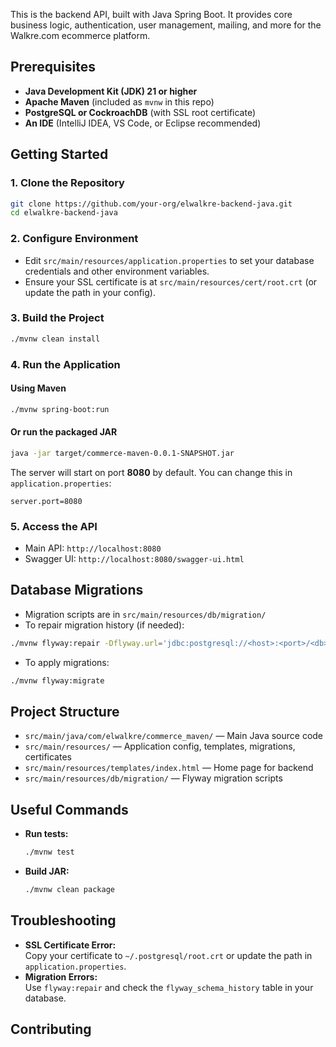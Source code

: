 

This is the backend API, built with Java Spring Boot. It provides core business logic, authentication, user management, mailing, and more for the Walkre.com ecommerce platform.

## Prerequisites

- **Java Development Kit (JDK) 21 or higher**
- **Apache Maven** (included as `mvnw` in this repo)
- **PostgreSQL or CockroachDB** (with SSL root certificate)
- **An IDE** (IntelliJ IDEA, VS Code, or Eclipse recommended)

## Getting Started

### 1. Clone the Repository

```bash
git clone https://github.com/your-org/elwalkre-backend-java.git
cd elwalkre-backend-java
```

### 2. Configure Environment

- Edit `src/main/resources/application.properties` to set your database credentials and other environment variables.
- Ensure your SSL certificate is at `src/main/resources/cert/root.crt` (or update the path in your config).

### 3. Build the Project

```bash
./mvnw clean install
```

### 4. Run the Application

#### Using Maven

```bash
./mvnw spring-boot:run
```

#### Or run the packaged JAR

```bash
java -jar target/commerce-maven-0.0.1-SNAPSHOT.jar
```

The server will start on port **8080** by default. You can change this in `application.properties`:

```
server.port=8080
```

### 5. Access the API

- Main API: `http://localhost:8080`
- Swagger UI: `http://localhost:8080/swagger-ui.html`

## Database Migrations

- Migration scripts are in `src/main/resources/db/migration/`
- To repair migration history (if needed):

```bash
./mvnw flyway:repair -Dflyway.url='jdbc:postgresql://<host>:<port>/<db>?sslmode=verify-full&user=<user>&password=<password>&sslrootcert=src/main/resources/cert/root.crt'
```

- To apply migrations:

```bash
./mvnw flyway:migrate
```

## Project Structure

- `src/main/java/com/elwalkre/commerce_maven/` — Main Java source code
- `src/main/resources/` — Application config, templates, migrations, certificates
- `src/main/resources/templates/index.html` — Home page for backend
- `src/main/resources/db/migration/` — Flyway migration scripts

## Useful Commands

- **Run tests:**  
    ```bash
    ./mvnw test
    ```
- **Build JAR:**  
    ```bash
    ./mvnw clean package
    ```

## Troubleshooting

- **SSL Certificate Error:**  
    Copy your certificate to `~/.postgresql/root.crt` or update the path in `application.properties`.
- **Migration Errors:**  
    Use `flyway:repair` and check the `flyway_schema_history` table in your database.

## Contributing
